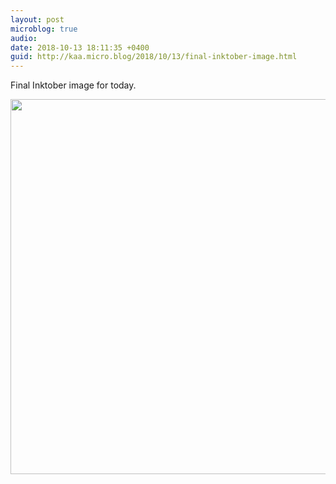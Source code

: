 ```yaml
---
layout: post
microblog: true
audio: 
date: 2018-10-13 18:11:35 +0400
guid: http://kaa.micro.blog/2018/10/13/final-inktober-image.html
---
```

Final Inktober image for today.

<img src="http://micro.kaa.bz/uploads/2018/0329a5efbd.jpg" width="600" height="600" />
